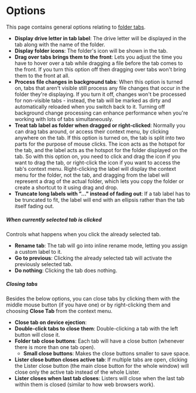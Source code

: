 # Options

This page contains general options relating to [folder tabs](/Manual/basic_concepts/the_lister/tabs/README.md).

- **Display drive letter in tab label**: The drive letter will be displayed in the tab along with the name of the folder.
- **Display folder icons**: The folder's icon will be shown in the tab.
- **Drag over tabs brings them to the front**: Lets you adjust the time you have to hover over a tab while dragging a file before the tab comes to the front. If you turn this option off then dragging over tabs won't bring them to the front at all.
- **Process file changes in background tabs**: When this option is turned on, tabs that aren't visible still process any file changes that occur in the folder they're displaying. If you turn it off, changes won't be processed for non-visible tabs - instead, the tab will be marked as dirty and automatically reloaded when you switch back to it. Turning off background change processing can enhance performance when you're working with lots of tabs simultaneously.
- **Treat tab label as folder when dragged or right-clicked**: Normally you can drag tabs around, or access their context menu, by clicking anywhere on the tab. If this option is turned on, the tab is split into two parts for the purpose of mouse clicks. The icon acts as the hotspot for the tab, and the label acts as the hotspot for the folder displayed on the tab. So with this option on, you need to click and drag the icon if you want to drag the tab, or right-click the icon if you want to access the tab's context menu. Right-clicking the label will display the context menu for the folder, not the tab, and dragging from the label will represent a drag of the actual folder, which lets you copy the folder or create a shortcut to it using drag and drop.
- **Truncate long labels with "..." instead of fading out**: If a tab label has to be truncated to fit, the label will end with an ellipsis rather than the tab itself fading out.

##### When currently selected tab is clicked

Controls what happens when you click the already selected tab.

- **Rename tab**: The tab will go into inline rename mode, letting you assign a custom label to it.
- **Go to previous**: Clicking the already selected tab will activate the previously selected tab.
- **Do nothing**: Clicking the tab does nothing.

##### Closing tabs

Besides the below options, you can close tabs by clicking them with the middle mouse button (if you have one) or by right-clicking them and choosing **Close Tab** from the context menu.

- **Close tab on device ejection**:
- **Double-click tabs to close them**: Double-clicking a tab with the left button will close it.
- **Folder tab close buttons**: Each tab will have a close button (whenever there is more than one tab open).
  - **Small close buttons**: Makes the close buttons smaller to save space.
- **Lister close button closes active tab**: If multiple tabs are open, clicking the Lister close button (the main close button for the whole window) will close only the active tab instead of the whole Lister.
- **Lister closes when last tab closes**: Listers will close when the last tab within them is closed (similar to how web browsers work).

